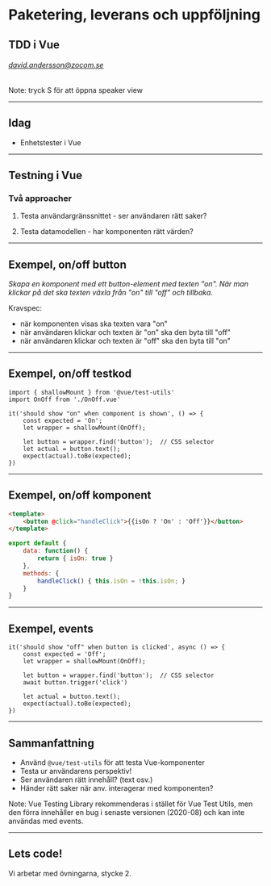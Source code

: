 <!-- .slide: class="intro" -->
# Paketering, leverans och uppföljning
## TDD i Vue
###### david.andersson@zocom.se

Note: tryck S för att öppna speaker view

---
## Idag

* Enhetstester i Vue


---
## Testning i Vue
### Två approacher
1. Testa användargränssnittet - ser användaren rätt saker? <!-- .element: class="fragment" -->

2. Testa datamodellen - har komponenten rätt värden? <!-- .element: class="fragment" -->

---
## Exempel, on/off button
*Skapa en komponent med ett button-element med texten "on". När man klickar på det ska texten växla från "on" till "off" och tillbaka.*


Kravspec: <!-- .element: class="fragment" -->
+ när komponenten visas ska texten vara "on" <!-- .element: class="fragment" -->
+ när användaren klickar och texten är "on" ska den byta till "off" <!-- .element: class="fragment" -->
+ när användaren klickar och texten är "off" ska den byta till "on" <!-- .element: class="fragment" -->

---
## Exempel, on/off testkod
```javascript[1-13|1-2|4|5-6|8-10|12]
import { shallowMount } from '@vue/test-utils'
import OnOff from './OnOff.vue'

it('should show "on" when component is shown', () => {
	const expected = 'On';
	let wrapper = shallowMount(OnOff);

	let button = wrapper.find('button');  // CSS selector
	let actual = button.text();
	expect(actual).toBe(expected);
})
```

---
## Exempel, on/off komponent
```html
<template>
	<button @click="handleClick">{{isOn ? 'On' : 'Off'}}</button>
</template>
```
```javascript
export default {
	data: function() {
		return { isOn: true }
	},
	methods: {
		handleClick() { this.isOn = !this.isOn; }
	}
}
```

---
## Exempel, events
```javascript[1|2-3|5-6|8-9|1-10]
it('should show "off" when button is clicked', async () => {
	const expected = 'Off';
	let wrapper = shallowMount(OnOff);

	let button = wrapper.find('button');  // CSS selector
	await button.trigger('click')

	let actual = button.text();
	expect(actual).toBe(expected);
})
```


---
## Sammanfattning
<ul>
	<li> Använd <code>@vue/test-utils</code> för att testa Vue-komponenter </li><!-- .element: class="fragment" -->
	<li> Testa ur användarens perspektiv!<!-- .element: class="fragment" -->
	<li>Ser användaren rätt innehåll? (text osv.)<!-- .element: class="fragment" -->
	<li>Händer rätt saker när anv. interagerar med komponenten?<!-- .element: class="fragment" -->
</ul>


Note: Vue Testing Library rekommenderas i stället för Vue Test Utils, men den förra innehåller en bug i senaste versionen (2020-08) och kan inte användas med events.

---
<!-- .slide: class="code" -->

## Lets code!
Vi arbetar med övningarna, stycke 2.
